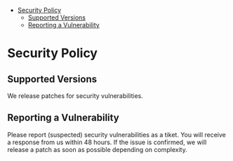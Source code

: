 - [Security Policy](#security-policy)
  - [Supported Versions](#supported-versions)
  - [Reporting a Vulnerability](#reporting-a-vulnerability)

# Security Policy

## Supported Versions

We release patches for security vulnerabilities.
## Reporting a Vulnerability

Please report (suspected) security vulnerabilities as a tiket. You will receive a response from
us within 48 hours. If the issue is confirmed, we will release a patch as soon
as possible depending on complexity.
